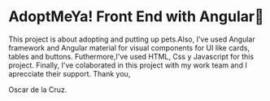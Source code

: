 # AdoptMeYa! Front End with Angular🚀

This project is about adopting and putting up pets.Also, I've used Angular framework and Angular material for visual components for UI like cards, tables and buttons. Futhermore,I've used HTML, Css y Javascript for this project. Finally, I've colaborated in this project with my work team and I aprecciate their support.
Thank you,

Oscar de la Cruz.
